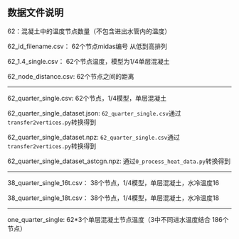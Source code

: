 ## 数据文件说明

62：混凝土中的温度节点数量（不包含进出水管内的温度）

62_id_filename.csv： 62个节点midas编号 从低到高排列

62_1.4_single.csv： 62个节点温度，模型为1/4单层混凝土

62_node_distance.csv: 62个节点之间的距离

---

62_quarter_single.csv: 62个节点，1/4模型，单层混凝土

62_quarter_single_dataset.json: `62_quarter_single.csv`通过`transfer2vertices.py`转换得到

62_quarter_single_dataset.npz: `62_quarter_single.csv`通过`transfer2vertices.py`转换得到

62_quarter_single_dataset_astcgn.npz: 通过`0_process_heat_data.py`转换得到

---

38_quarter_single_16t.csv： 38个节点，1/4模型，单层混凝土，水冷温度16

38_quarter_single_18t.csv： 38个节点，1/4模型，单层混凝土，水冷温度18

---
one_quarter_single: 62*3个单层混凝土节点温度（3中不同进水温度结合 186个节点）